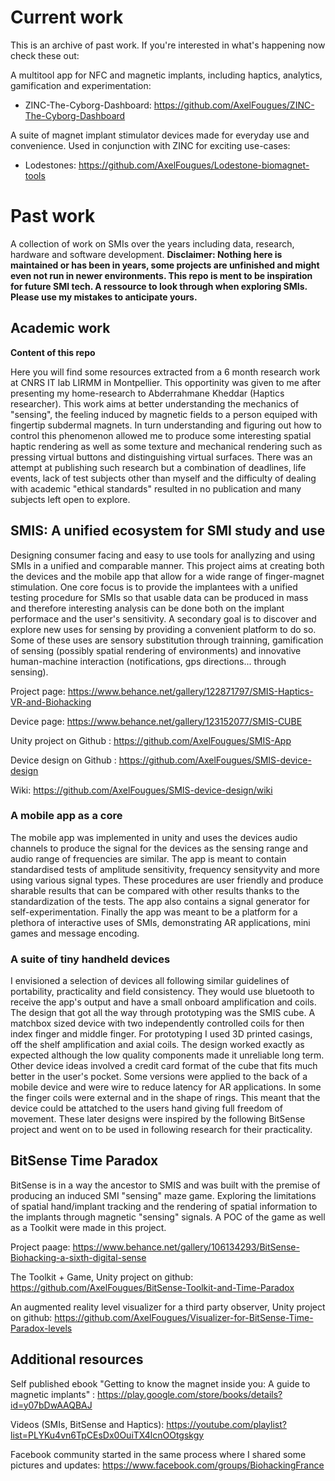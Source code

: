# Current work
This is an archive of past work. If you're interested in what's happening now check these out:

A multitool app for NFC and magnetic implants, including haptics, analytics, gamification and experimentation:

- ZINC-The-Cyborg-Dashboard: https://github.com/AxelFougues/ZINC-The-Cyborg-Dashboard

A suite of magnet implant stimulator devices made for everyday use and convenience. Used in conjunction with ZINC for exciting use-cases:

- Lodestones: https://github.com/AxelFougues/Lodestone-biomagnet-tools

# Past work

A collection of work on SMIs over the years including data, research, hardware and software development.
**Disclaimer: Nothing here is maintained or has been in years, some projects are unfinished and might even not run in newer environments. This repo is ment to be inspiration for future SMI tech. A ressource to look through when exploring SMIs. Please use my mistakes to anticipate yours.**

## Academic work
**Content of this repo**

Here you will find some resources extracted from a 6 month research work at CNRS IT lab LIRMM in Montpellier. This opportinity was given to me after presenting my home-research to Abderrahmane Kheddar (Haptics researcher). This work aims at better understanding the mechanics of "sensing", the feeling induced by magnetic fields to a person equiped with fingertip subdermal magnets.
In turn understanding and figuring out how to control this phenomenon allowed me to produce some interesting spatial haptic rendering as well as some texture and mechanical rendering such as pressing virtual buttons and distinguishing virtual surfaces.
There was an attempt at publishing such research but a combination of deadlines, life events, lack of test subjects other than myself and the difficulty of dealing with academic "ethical standards" resulted in no publication and many subjects left open to explore.




## SMIS: A unified ecosystem for SMI study and use
Designing consumer facing and easy to use tools for anallyzing and using SMIs in a unified and comparable manner. This project aims at creating both the devices and the mobile app that allow for a wide range of finger-magnet stimulation.
One core focus is to provide the implantees with a unified testing procedure for SMIs so that usable data can be produced in mass and therefore interesting analysis can be done both on the implant performace and the user's sensitivity.
A secondary goal is to discover and explore new uses for sensing by providing a convenient platform to do so. Some of these uses are sensory substitution through trainning, gamification of sensing (possibly spatial rendering of environments) and innovative human-machine interaction (notifications, gps directions... through sensing).

Project page: https://www.behance.net/gallery/122871797/SMIS-Haptics-VR-and-Biohacking

Device page: https://www.behance.net/gallery/123152077/SMIS-CUBE

Unity project on Github : https://github.com/AxelFougues/SMIS-App

Device design on Github : https://github.com/AxelFougues/SMIS-device-design

Wiki: https://github.com/AxelFougues/SMIS-device-design/wiki

### A mobile app as a core
The mobile app was implemented in unity and uses the devices audio channels to produce the signal for the devices as the sensing range and audio range of frequencies are similar. The app is meant to contain standardised tests of amplitude sensitivity, frequency sensityvity and more using various signal types. These procedures are user friendly and produce sharable results that can be compared with other results thanks to the standardization of the tests. The app also contains a signal generator for self-experimentation. Finally the app was meant to be a platform for a plethora of interactive uses of SMIs, demonstrating AR applications, mini games and message encoding.

### A suite of tiny handheld devices
I envisioned a selection of devices all following similar guidelines of portability, practicality and field consistency. They would use bluetooth to receive the app's output and have a small onboard amplification and coils. The design that got all the way through prototyping was the SMIS cube. A matchbox sized device with two independently controlled coils for then index finger and middle finger. For prototyping I used 3D printed casings, off the shelf amplification and axial coils. The design worked exactly as expected although the low quality components made it unreliable long term.
Other device ideas involved a credit card format of the cube that fits much better in the user's pocket. Some versions were applied to the back of a mobile device and were wire to reduce latency for AR applications. In some the finger coils were external and in the shape of rings. This meant that the device could be attatched to the users hand giving full freedom of movement. These later designs were inspired by the following BitSense project and went on to be used in following research for their practicality.

## BitSense Time Paradox
BitSense is in a way the ancestor to SMIS and was built with the premise of producing an induced SMI "sensing" maze game. Exploring the limitations of spatial hand/implant tracking and the rendering of spatial information to the implants through magnetic "sensing" signals. A POC of the game as well as a Toolkit were made in this project.

Project paage: https://www.behance.net/gallery/106134293/BitSense-Biohacking-a-sixth-digital-sense

The Toolkit + Game, Unity project on github: https://github.com/AxelFougues/BitSense-Toolkit-and-Time-Paradox

An augmented reality level visualizer for a third party observer, Unity project on github: https://github.com/AxelFougues/Visualizer-for-BitSense-Time-Paradox-levels
 
 
 ## Additional resources

Self published ebook "Getting to know the magnet inside you: A guide to magnetic implants" :
https://play.google.com/store/books/details?id=y07bDwAAQBAJ

Videos (SMIs, BitSense and Haptics):
https://youtube.com/playlist?list=PLYKu4vn6TpCEsDx0OuiTX4lcnOOtgskgy

Facebook community started in the same process where I shared some pictures and updates:
https://www.facebook.com/groups/BiohackingFrance

